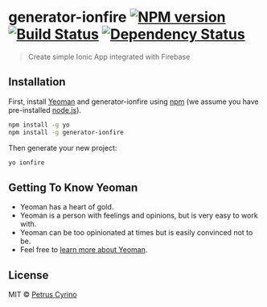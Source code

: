 # generator-ionfire [![NPM version][npm-image]][npm-url] [![Build Status][travis-image]][travis-url] [![Dependency Status][daviddm-image]][daviddm-url]
> Create simple Ionic App integrated with Firebase

## Installation

First, install [Yeoman](http://yeoman.io) and generator-ionfire using [npm](https://www.npmjs.com/) (we assume you have pre-installed [node.js](https://nodejs.org/)).

```bash
npm install -g yo
npm install -g generator-ionfire
```

Then generate your new project:

```bash
yo ionfire
```

## Getting To Know Yeoman

 * Yeoman has a heart of gold.
 * Yeoman is a person with feelings and opinions, but is very easy to work with.
 * Yeoman can be too opinionated at times but is easily convinced not to be.
 * Feel free to [learn more about Yeoman](http://yeoman.io/).

## License

MIT © [Petrus Cyrino](https://github.com/petrusxz)


[npm-image]: https://badge.fury.io/js/generator-ionfire.svg
[npm-url]: https://npmjs.org/package/generator-ionfire
[travis-image]: https://travis-ci.org/petrusxz/generator-ionfire.svg?branch=master
[travis-url]: https://travis-ci.org/petrusxz/generator-ionfire
[daviddm-image]: https://david-dm.org/petrusxz/generator-ionfire.svg?theme=shields.io
[daviddm-url]: https://david-dm.org/petrusxz/generator-ionfire
